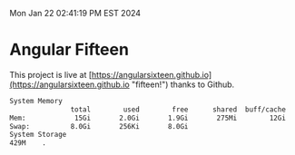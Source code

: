 Mon Jan 22 02:41:19 PM EST 2024

# Angular Fifteen


This project is live at [https://angularsixteen.github.io](https://angularsixteen.github.io "fifteen!") thanks to Github.

```bash
System Memory
               total        used        free      shared  buff/cache   available
Mem:            15Gi       2.0Gi       1.9Gi       275Mi        12Gi        13Gi
Swap:          8.0Gi       256Ki       8.0Gi
System Storage
429M	.
```
